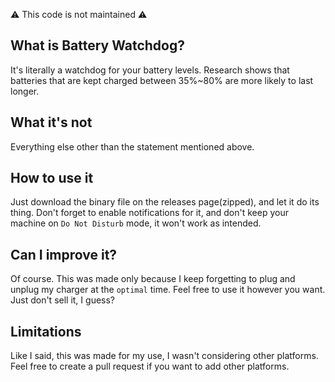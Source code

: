 ⚠️ This code is not maintained ⚠️

## What is Battery Watchdog?
It's literally a watchdog for your battery levels. Research shows that batteries that are kept charged between 35%~80% are more likely to last longer.

## What it's not
Everything else other than the statement mentioned above.

## How to use it
Just download the binary file on the releases page(zipped), and let it do its thing. Don't forget to enable notifications for it, and don't keep your machine on `Do Not Disturb` mode, it won't work as intended.

## Can I improve it?
Of course. This was made only because I keep forgetting to plug and unplug my charger at the `optimal` time. Feel free to use it however you want. Just don't sell it, I guess?

## Limitations
Like I said, this was made for my use, I wasn't considering other platforms. Feel free to create a pull request if you want to add other platforms.
